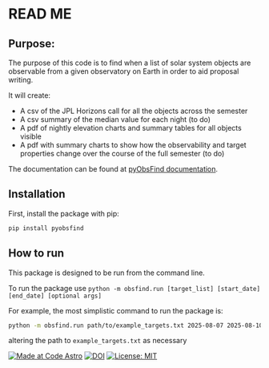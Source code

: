 # READ ME

## Purpose:

The purpose of this code is to find when a list of solar system objects are observable from a given observatory on Earth in order to aid proposal writing.

It will create:
* A csv of the JPL Horizons call for all the objects across the semester
* A csv summary of the median value for each night (to do)
* A pdf of nightly elevation charts and summary tables for all objects visible
* A pdf with summary charts to show how the observability and target properties change over the course of the full semester (to do)

The documentation can be found at [pyObsFind documentation](https://pyobsfind.readthedocs.io/en/latest/index.html).


## Installation

First, install the package with pip:

```bash
pip install pyobsfind
```

## How to run

This package is designed to be run from the command line.

To run the package use ``python -m obsfind.run [target_list] [start_date] [end_date] [optional args]``

For example, the most simplistic command to run the package is:

```bash
python -m obsfind.run path/to/example_targets.txt 2025-08-07 2025-08-10
```
altering the path to ``example_targets.txt`` as necessary



[![Made at Code Astro](https://img.shields.io/badge/Made%20at-Code/Astro-blueviolet.svg)](https://semaphorep.github.io/codeastro/)
[![DOI](https://zenodo.org/badge/1031821874.svg)](https://doi.org/10.5281/zenodo.16754829)
[![License: MIT](https://img.shields.io/badge/License-MIT-yellow.svg)](https://opensource.org/licenses/MIT)
